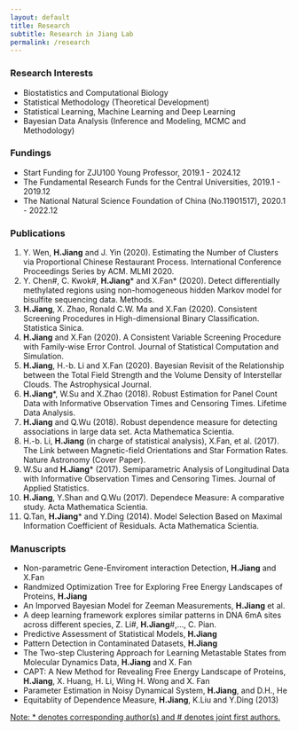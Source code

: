 ```yaml
---
layout: default
title: Research
subtitle: Research in Jiang Lab
permalink: /research
---
```

### Research Interests
- Biostatistics and Computational Biology
- Statistical Methodology (Theoretical Development)
- Statistical Learning, Machine Learning and Deep Learning
- Bayesian Data Analysis (Inference and Modeling, MCMC and Methodology)
 
### Fundings
- Start Funding for ZJU100 Young Professor, 2019.1 - 2024.12
- The Fundamental Research Funds for the Central Universities, 2019.1 - 2019.12
- The National Natural Science Foundation of China (No.11901517), 2020.1 - 2022.12

### Publications  
1. Y. Wen, **H.Jiang** and J. Yin (2020). Estimating the Number of Clusters via Proportional Chinese Restaurant Process. International Conference Proceedings Series by ACM. MLMI 2020.
1. Y. Chen\#, C. Kwok\#, **H.Jiang**\* and X.Fan\* (2020). Detect differentially methylated regions using non-homogeneous hidden Markov model for bisulfite sequencing data. Methods.
1. **H.Jiang**, X. Zhao, Ronald C.W. Ma and X.Fan (2020). Consistent Screening Procedures in High-dimensional Binary Classification. Statistica Sinica.
1. **H.Jiang** and X.Fan (2020). A Consistent Variable Screening Procedure with Family-wise Error Control. Journal of Statistical Computation and Simulation.
1. **H.Jiang**, H.-b. Li and X.Fan (2020). Bayesian Revisit of the Relationship between the Total Field Strength and the Volume Density of Interstellar Clouds. The Astrophysical Journal.
1. **H.Jiang**\*, W.Su and X.Zhao (2018). Robust Estimation for Panel Count Data with Informative Observation Times and Censoring Times. Lifetime Data Analysis.
1. **H.Jiang** and Q.Wu (2018). Robust dependence measure for detecting associations in large data set. Acta Mathematica Scientia.
1. H.-b. Li, **H.Jiang** (in charge of statistical analysis), X.Fan, et al. (2017). The Link between Magnetic-field Orientations and Star Formation Rates. Nature Astronomy (Cover Paper).
1. W.Su and **H.Jiang**\* (2017). Semiparametric Analysis of Longitudinal Data with Informative Observation Times and Censoring Times. Journal of Applied Statistics.
1. **H.Jiang**, Y.Shan and Q.Wu (2017). Dependece Measure: A comparative study. Acta Mathematica Scientia.
1. Q.Tan, **H.Jiang**\* and Y.Ding (2014). Model Selection Based on Maximal Information Coefficient of Residuals. Acta Mathematica Scientia.

### Manuscripts 
- Non-parametric Gene-Enviroment interaction Detection, **H.Jiang** and X.Fan
- Randmized Optimization Tree for Exploring Free Energy Landscapes of Proteins, **H.Jiang**
- An Imporved Bayesian Model for Zeeman Measurements, **H.Jiang** et al.
- A deep learning framework explores similar patterns in DNA 6mA sites across different species, Z. Li\#, **H.Jiang**\#,..., C. Pian.
- Predictive Assessment of Statistical Models, **H.Jiang**
- Pattern Detection in Contaminated Datasets, **H.Jiang**
- The Two-step Clustering Approach for Learning Metastable States from Molecular Dynamics Data, **H.Jiang** and X. Fan
- CAPT: A New Method for Revealing Free Energy Landscape of Proteins, **H.Jiang**, X. Huang, H. Li, Wing H. Wong and X. Fan
- Parameter Estimation in Noisy Dynamical System, **H.Jiang**, and  D.H., He
- Equitablity of Dependence Measure, **H.Jiang**, K.Liu and Y.Ding (2013)

[Note: \* denotes corresponding author(s) and \# denotes joint first authors.](/resources)
